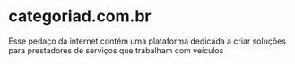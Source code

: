 # categoriad.com.br

Esse pedaço da internet contém uma plataforma dedicada a criar soluções para prestadores de serviços que trabalham com veículos
